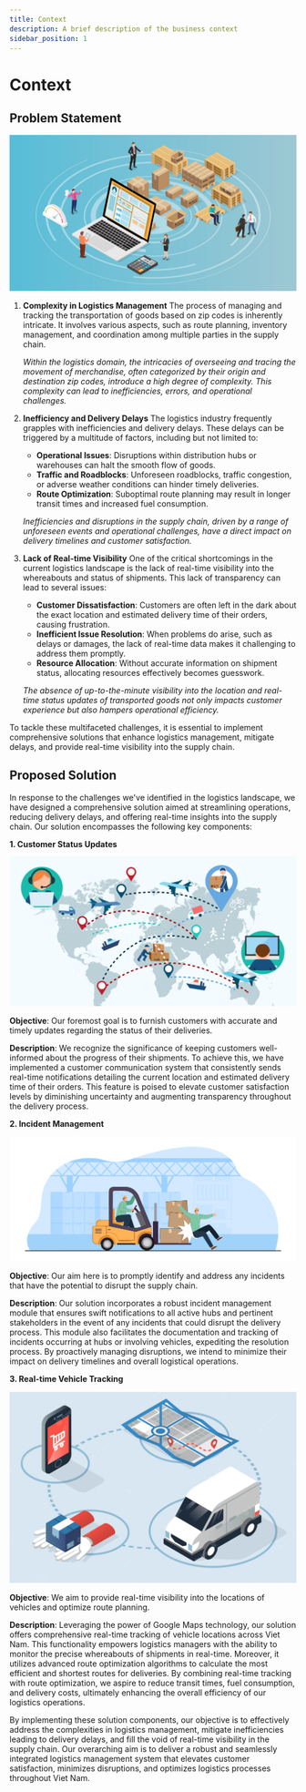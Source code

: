 ```yaml
---
title: Context
description: A brief description of the business context
sidebar_position: 1
---
```


# Context

## Problem Statement

![Logistics Management](../../static/img/context/logistics.jpg)

<p align="justify">

1. **Complexity in Logistics Management**
   The process of managing and tracking the transportation of goods based on zip codes is inherently intricate. It involves various aspects, such as route planning, inventory management, and coordination among multiple parties in the supply chain.

   _Within the logistics domain, the intricacies of overseeing and tracing the movement of merchandise, often categorized by their origin and destination zip codes, introduce a high degree of complexity. This complexity can lead to inefficiencies, errors, and operational challenges._

2. **Inefficiency and Delivery Delays**
   The logistics industry frequently grapples with inefficiencies and delivery delays. These delays can be triggered by a multitude of factors, including but not limited to:

   - **Operational Issues**: Disruptions within distribution hubs or warehouses can halt the smooth flow of goods.
   - **Traffic and Roadblocks**: Unforeseen roadblocks, traffic congestion, or adverse weather conditions can hinder timely deliveries.
   - **Route Optimization**: Suboptimal route planning may result in longer transit times and increased fuel consumption.

   _Inefficiencies and disruptions in the supply chain, driven by a range of unforeseen events and operational challenges, have a direct impact on delivery timelines and customer satisfaction._

3. **Lack of Real-time Visibility**
   One of the critical shortcomings in the current logistics landscape is the lack of real-time visibility into the whereabouts and status of shipments. This lack of transparency can lead to several issues:

   - **Customer Dissatisfaction**: Customers are often left in the dark about the exact location and estimated delivery time of their orders, causing frustration.
   - **Inefficient Issue Resolution**: When problems do arise, such as delays or damages, the lack of real-time data makes it challenging to address them promptly.
   - **Resource Allocation**: Without accurate information on shipment status, allocating resources effectively becomes guesswork.

   _The absence of up-to-the-minute visibility into the location and real-time status updates of transported goods not only impacts customer experience but also hampers operational efficiency._

To tackle these multifaceted challenges, it is essential to implement comprehensive solutions that enhance logistics management, mitigate delays, and provide real-time visibility into the supply chain.

</p>

## Proposed Solution

<p align="justify">

In response to the challenges we've identified in the logistics landscape, we have designed a comprehensive solution aimed at streamlining operations, reducing delivery delays, and offering real-time insights into the supply chain. Our solution encompasses the following key components:

</p>

**1. Customer Status Updates**

![Customer](../../static/img/context/customer.png)

<p align="justify">

**Objective**: Our foremost goal is to furnish customers with accurate and timely updates regarding the status of their deliveries.

**Description**: We recognize the significance of keeping customers well-informed about the progress of their shipments. To achieve this, we have implemented a customer communication system that consistently sends real-time notifications detailing the current location and estimated delivery time of their orders. This feature is poised to elevate customer satisfaction levels by diminishing uncertainty and augmenting transparency throughout the delivery process.

</p>

**2. Incident Management**

![Incident](../../static/img/context/incidents.jpg)

<p align="justify">

**Objective**: Our aim here is to promptly identify and address any incidents that have the potential to disrupt the supply chain.

**Description**: Our solution incorporates a robust incident management module that ensures swift notifications to all active hubs and pertinent stakeholders in the event of any incidents that could disrupt the delivery process. This module also facilitates the documentation and tracking of incidents occurring at hubs or involving vehicles, expediting the resolution process. By proactively managing disruptions, we intend to minimize their impact on delivery timelines and overall logistical operations.

</p>

**3. Real-time Vehicle Tracking**

![Vehicle](../../static/img/context/vehicle.webp)

<p align="justify">

**Objective**: We aim to provide real-time visibility into the locations of vehicles and optimize route planning.

**Description**: Leveraging the power of Google Maps technology, our solution offers comprehensive real-time tracking of vehicle locations across Viet Nam. This functionality empowers logistics managers with the ability to monitor the precise whereabouts of shipments in real-time. Moreover, it utilizes advanced route optimization algorithms to calculate the most efficient and shortest routes for deliveries. By combining real-time tracking with route optimization, we aspire to reduce transit times, fuel consumption, and delivery costs, ultimately enhancing the overall efficiency of our logistics operations.

By implementing these solution components, our objective is to effectively address the complexities in logistics management, mitigate inefficiencies leading to delivery delays, and fill the void of real-time visibility in the supply chain. Our overarching aim is to deliver a robust and seamlessly integrated logistics management system that elevates customer satisfaction, minimizes disruptions, and optimizes logistics processes throughout Viet Nam.

</p>
